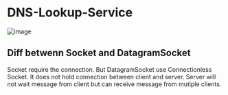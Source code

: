 # DNS-Lookup-Service
![image](https://user-images.githubusercontent.com/62523802/197371608-2e19f86d-5f68-4c74-9571-ca9bd86a1fe5.png)<br>
## Diff betwenn Socket and DatagramSocket
Socket require the connection. But DatagramSocket use Connectionless Socket. It does not hold connection between client and server. Server will not wait message from client but can receive message from mutiple clients.
